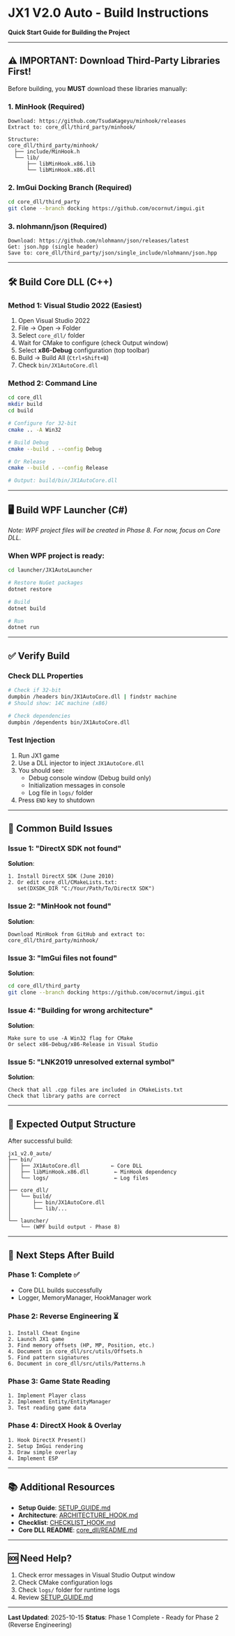 # JX1 V2.0 Auto - Build Instructions

**Quick Start Guide for Building the Project**

---

## ⚠️ IMPORTANT: Download Third-Party Libraries First!

Before building, you **MUST** download these libraries manually:

### 1. MinHook (Required)

```
Download: https://github.com/TsudaKageyu/minhook/releases
Extract to: core_dll/third_party/minhook/

Structure:
core_dll/third_party/minhook/
  ├── include/MinHook.h
  └── lib/
      ├── libMinHook.x86.lib
      └── libMinHook.x86.dll
```

### 2. ImGui Docking Branch (Required)

```bash
cd core_dll/third_party
git clone --branch docking https://github.com/ocornut/imgui.git
```

### 3. nlohmann/json (Required)

```
Download: https://github.com/nlohmann/json/releases/latest
Get: json.hpp (single header)
Save to: core_dll/third_party/json/single_include/nlohmann/json.hpp
```

---

## 🛠️ Build Core DLL (C++)

### Method 1: Visual Studio 2022 (Easiest)

1. Open Visual Studio 2022
2. File → Open → Folder
3. Select `core_dll/` folder
4. Wait for CMake to configure (check Output window)
5. Select **x86-Debug** configuration (top toolbar)
6. Build → Build All (`Ctrl+Shift+B`)
7. Check `bin/JX1AutoCore.dll`

### Method 2: Command Line

```bash
cd core_dll
mkdir build
cd build

# Configure for 32-bit
cmake .. -A Win32

# Build Debug
cmake --build . --config Debug

# Or Release
cmake --build . --config Release

# Output: build/bin/JX1AutoCore.dll
```

---

## 🖥️ Build WPF Launcher (C#)

*Note: WPF project files will be created in Phase 8. For now, focus on Core DLL.*

### When WPF project is ready:

```bash
cd launcher/JX1AutoLauncher

# Restore NuGet packages
dotnet restore

# Build
dotnet build

# Run
dotnet run
```

---

## ✅ Verify Build

### Check DLL Properties

```bash
# Check if 32-bit
dumpbin /headers bin/JX1AutoCore.dll | findstr machine
# Should show: 14C machine (x86)

# Check dependencies
dumpbin /dependents bin/JX1AutoCore.dll
```

### Test Injection

1. Run JX1 game
2. Use a DLL injector to inject `JX1AutoCore.dll`
3. You should see:
   - Debug console window (Debug build only)
   - Initialization messages in console
   - Log file in `logs/` folder
4. Press `END` key to shutdown

---

## 🐛 Common Build Issues

### Issue 1: "DirectX SDK not found"

**Solution**:
```
1. Install DirectX SDK (June 2010)
2. Or edit core_dll/CMakeLists.txt:
   set(DXSDK_DIR "C:/Your/Path/To/DirectX SDK")
```

### Issue 2: "MinHook not found"

**Solution**:
```
Download MinHook from GitHub and extract to:
core_dll/third_party/minhook/
```

### Issue 3: "ImGui files not found"

**Solution**:
```bash
cd core_dll/third_party
git clone --branch docking https://github.com/ocornut/imgui.git
```

### Issue 4: "Building for wrong architecture"

**Solution**:
```
Make sure to use -A Win32 flag for CMake
Or select x86-Debug/x86-Release in Visual Studio
```

### Issue 5: "LNK2019 unresolved external symbol"

**Solution**:
```
Check that all .cpp files are included in CMakeLists.txt
Check that library paths are correct
```

---

## 📁 Expected Output Structure

After successful build:

```
jx1_v2.0_auto/
├── bin/
│   ├── JX1AutoCore.dll          ← Core DLL
│   ├── libMinHook.x86.dll        ← MinHook dependency
│   └── logs/                     ← Log files
│
├── core_dll/
│   └── build/
│       ├── bin/JX1AutoCore.dll
│       └── lib/...
│
└── launcher/
    └── (WPF build output - Phase 8)
```

---

## 🚀 Next Steps After Build

### Phase 1: Complete ✅
- Core DLL builds successfully
- Logger, MemoryManager, HookManager work

### Phase 2: Reverse Engineering ⏳
```
1. Install Cheat Engine
2. Launch JX1 game
3. Find memory offsets (HP, MP, Position, etc.)
4. Document in core_dll/src/utils/Offsets.h
5. Find pattern signatures
6. Document in core_dll/src/utils/Patterns.h
```

### Phase 3: Game State Reading
```
1. Implement Player class
2. Implement Entity/EntityManager
3. Test reading game data
```

### Phase 4: DirectX Hook & Overlay
```
1. Hook DirectX Present()
2. Setup ImGui rendering
3. Draw simple overlay
4. Implement ESP
```

---

## 📚 Additional Resources

- **Setup Guide**: [SETUP_GUIDE.md](SETUP_GUIDE.md)
- **Architecture**: [ARCHITECTURE_HOOK.md](docs/ARCHITECTURE_HOOK.md)
- **Checklist**: [CHECKLIST_HOOK.md](CHECKLIST_HOOK.md)
- **Core DLL README**: [core_dll/README.md](core_dll/README.md)

---

## 🆘 Need Help?

1. Check error messages in Visual Studio Output window
2. Check CMake configuration logs
3. Check `logs/` folder for runtime logs
4. Review [SETUP_GUIDE.md](SETUP_GUIDE.md)

---

**Last Updated**: 2025-10-15
**Status**: Phase 1 Complete - Ready for Phase 2 (Reverse Engineering)
